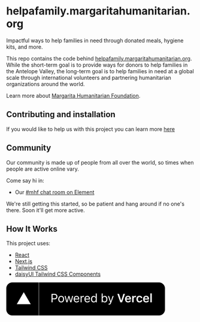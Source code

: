 # helpafamily.margaritahumanitarian.org

Impactful ways to help families in need through donated meals, hygiene kits, and more.

This repo contains the code behind [helpafamily.margaritahumanitarian.org](https://helpafamily.margaritahumanitarian.org/). While the short-term goal is to provide ways for donors to help families in the Antelope Valley, the long-term goal is to help families in need at a global scale through international volunteers and partnering humanitarian organizations around the world.

Learn more about [Margarita Humanitarian Foundation](https://www.margaritahumanitarian.org/).

## Contributing and installation

If you would like to help us with this project you can learn more [here](contributing.md)

## Community

Our community is made up of people from all over the world, so times when people are active online vary.

Come say hi in:

* Our [\#mhf chat room on Element](https://app.element.io/#/room/#mhf:matrix.org)

We're still getting this started, so be patient and hang around if no one's there. Soon it'll get more active.

## How It Works

This project uses:

* [React](https://reactjs.org/)
* [Next.js](https://nextjs.org/docs/)
* [Tailwind CSS](https://tailwindcss.com/docs)
* [daisyUI Tailwind CSS Components](https://daisyui.com/)

[![Powered by Vercel](.gitbook/assets/powered-by-vercel.svg)](https://vercel.com?utm_source=margaritahumanitarian&utm_campaign=oss)


